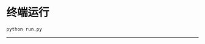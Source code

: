 # 终端运行

```shell
python run.py
```
**********************************************************************************************************************************************************************************************************************************************************************************************************************************************************************************************************************************************************************************************************************************************************